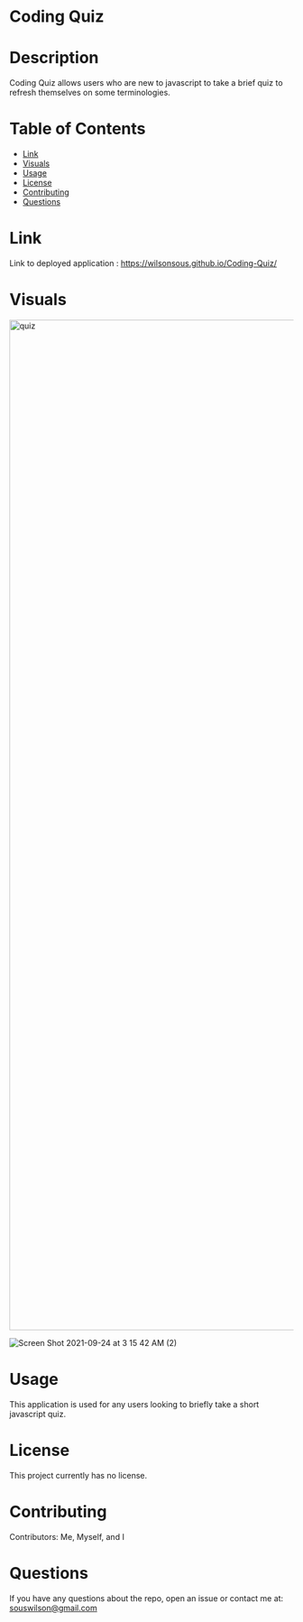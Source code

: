  # Coding Quiz

 # Description
   Coding Quiz allows users who are new to javascript to take a brief quiz to refresh themselves on some terminologies.
  

  # Table of Contents 
  * [Link](#Link)
  * [Visuals](#Visuals)
  * [Usage](#usage)
  * [License](#license)
  * [Contributing](#contributing)
  * [Questions](#questions)
  
  # Link 
  Link to deployed application : https://wilsonsous.github.io/Coding-Quiz/
  # Visuals
   <img width="1792" alt="quiz" src="https://user-images.githubusercontent.com/78562158/134108341-c03f09b7-d294-4204-862e-73d619e7def8.png">
   
   ![Screen Shot 2021-09-24 at 3 15 42 AM (2)](https://user-images.githubusercontent.com/78562158/134633923-297d889a-2c8f-491a-a414-5299e5f58a4f.png)


  
  # Usage
  ​This application is used for any users looking to briefly take a short javascript quiz.
  
  # License
  This project currently has no license.
  
  # Contributing
  ​Contributors: Me, Myself, and I
  
  # Questions
  If you have any questions about the repo, open an issue or contact me at: souswilson@gmail.com
